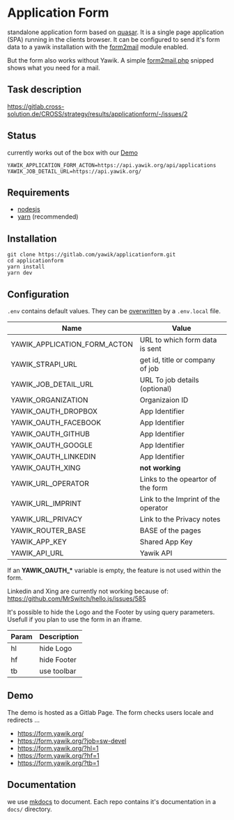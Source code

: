 # Application Form

standalone application form based on [quasar](https://quasar.dev/). It is a single page application (SPA) running in the 
clients browser. It can be configured  to send it's form data to a yawik installation with the 
[form2mail](https://packagist.org/packages/yawik/form2mail) module enabled.

But the form also works without Yawik. A simple [form2mail.php](https://gitlab.com/yawik/applicationform/-/snippets/2124038) 
snipped shows what you need for a mail.

## Task description

https://gitlab.cross-solution.de/CROSS/strategy/results/applicationform/-/issues/2

## Status

currently works out of the box with our [Demo](https://yawik.org/demo/de)

```
YAWIK_APPLICATION_FORM_ACTON=https://api.yawik.org/api/applications
YAWIK_JOB_DETAIL_URL=https://api.yawik.org/
```

## Requirements

- [nodesjs](https://nodejs.org/)
- [yarn](https://yarnpkg.com/) (recommended)

## Installation

```
git clone https://gitlab.com/yawik/applicationform.git
cd applicationform
yarn install
yarn dev
```

## Configuration

`.env` contains default values. They can be [overwritten](https://github.com/kerimdzhanov/dotenv-flow#variables-overwritingpriority) by a `.env.local` file. 

| Name                         | Value                               | 
|------------------------------|-------------------------------------|
| YAWIK_APPLICATION_FORM_ACTON | URL to which form data is sent      |
| YAWIK_STRAPI_URL             | get id, title or company of job     |
| YAWIK_JOB_DETAIL_URL         | URL To job details (optional)       | 
| YAWIK_ORGANIZATION           | Organizaion ID                      |
| YAWIK_OAUTH_DROPBOX          | App Identifier                      |
| YAWIK_OAUTH_FACEBOOK         | App Identifier                      |
| YAWIK_OAUTH_GITHUB           | App Identifier                      |
| YAWIK_OAUTH_GOOGLE           | App Identifier                      |
| YAWIK_OAUTH_LINKEDIN         | App Identifier                      |
| YAWIK_OAUTH_XING             | **not working**                     |
| YAWIK_URL_OPERATOR           | Links to the opeartor of the form   |
| YAWIK_URL_IMPRINT            | Link to the Imprint of the operator |
| YAWIK_URL_PRIVACY            | Link to the Privacy notes           |
| YAWIK_ROUTER_BASE            | BASE of the pages                   |
| YAWIK_APP_KEY                | Shared App Key                      |
| YAWIK_API_URL                | Yawik API                           |


If an **YAWIK_OAUTH_\*** variable is empty, the feature is not used within the form.

Linkedin and Xing are currently not working because of: https://github.com/MrSwitch/hello.js/issues/585

It's possible to hide the Logo and the Footer by using query parameters. Usefull if you plan to use the form in an iframe.

| Param        | Description       |
|--------------|-------------------|
| hl           | hide Logo         |
| hf           | hide Footer       |
| tb           | use toolbar       |

## Demo

The demo is hosted as a Gitlab Page. The form checks users locale and redirects ...

* https://form.yawik.org/
* https://form.yawik.org/?job=sw-devel
* https://form.yawik.org/?hl=1
* https://form.yawik.org/?hf=1
* https://form.yawik.org/?tb=1

## Documentation

we use [mkdocs](https://www.mkdocs.org/) to document. Each repo contains it's documentation in a
`docs/` directory.